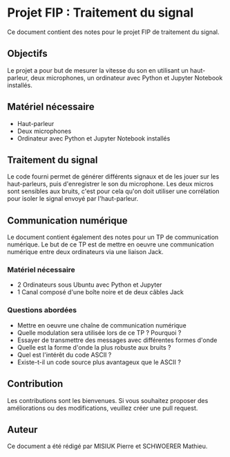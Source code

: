 # Projet FIP : Traitement du signal

Ce document contient des notes pour le projet FIP de traitement du signal.

## Objectifs

Le projet a pour but de mesurer la vitesse du son en utilisant un haut-parleur, deux microphones, un ordinateur avec Python et Jupyter Notebook installés.

## Matériel nécessaire

- Haut-parleur
- Deux microphones
- Ordinateur avec Python et Jupyter Notebook installés

## Traitement du signal

Le code fourni permet de générer différents signaux et de les jouer sur les haut-parleurs, puis d'enregistrer le son du microphone. Les deux micros sont sensibles aux bruits, c'est pour cela qu'on doit utiliser une corrélation pour isoler le signal envoyé par l'haut-parleur.

## Communication numérique

Le document contient également des notes pour un TP de communication numérique. Le but de ce TP est de mettre en oeuvre une communication numérique entre deux ordinateurs via une liaison Jack.

### Matériel nécessaire

- 2 Ordinateurs sous Ubuntu avec Python et Jupyter
- 1 Canal composé d'une boîte noire et de deux câbles Jack

### Questions abordées

- Mettre en oeuvre une chaîne de communication numérique
- Quelle modulation sera utilisée lors de ce TP ? Pourquoi ?
- Essayer de transmettre des messages avec différentes formes d'onde
- Quelle est la forme d'onde la plus robuste aux bruits ?
- Quel est l'intérêt du code ASCII ?
- Existe-t-il un code source plus avantageux que le ASCII ?

## Contribution

Les contributions sont les bienvenues. Si vous souhaitez proposer des améliorations ou des modifications, veuillez créer une pull request.

## Auteur

Ce document a été rédigé par MISIUK Pierre et SCHWOERER Mathieu.
